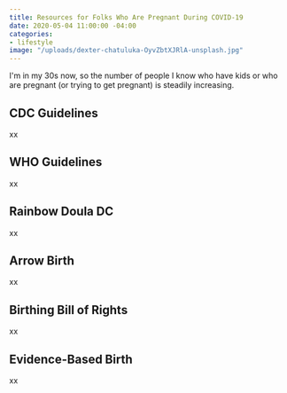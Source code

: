 ```yaml
---
title: Resources for Folks Who Are Pregnant During COVID-19
date: 2020-05-04 11:00:00 -04:00
categories:
- lifestyle
image: "/uploads/dexter-chatuluka-OyvZbtXJRlA-unsplash.jpg"
---
```


I'm in my 30s now, so the number of people I know who have kids or who are pregnant (or trying to get pregnant) is steadily increasing. 

## CDC Guidelines

xx

## WHO Guidelines

xx

## Rainbow Doula DC

xx

## Arrow Birth

xx

## Birthing Bill of Rights

xx

## Evidence-Based Birth

xx